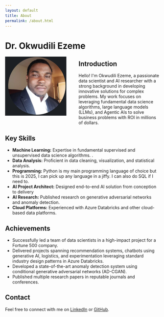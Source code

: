 ```yaml
---
layout: default
title: About
permalink: /about.html
---
```


# Dr. Okwudili Ezeme

<div style="float: left; margin-right: 40px; margin-bottom: 20px;">
    <img src="assets/images/tarbo.png" alt="Profile Photo" style="max-width: 200px;">
</div>

## Introduction

Hello! I'm Okwudili Ezeme, a passionate data scientist and AI researcher with a strong background in developing innovative solutions for complex problems. My work focuses on leveraging fundamental data science algorithms, large language models (LLMs), and Agentic AIs to solve business problems with ROI in millions of dollars.

## Key Skills

- **Machine Learning:** Expertise in fundamental supervised and unsupervised data science algorithms. .
- **Data Analysis:** Proficient in data cleaning, visualization, and statistical analysis.
- **Programming:** Python is my main programming language of choice but this is 2025, I can pick up any language in a jiffy. I can also do SQL if I need to.
- **AI Project Architect:** Designed end-to-end AI solution from conception to delivery
- **AI Research:** Published research on generative adversarial networks and anomaly detection.
- **Cloud Platforms:** Experienced with Azure Databricks and other cloud-based data platforms.

## Achievements

- Successfully led a team of data scientists in a high-impact project for a Fortune 500 company.
- Delivered projects spanning recommendation systems, chatbots using generative AI, logistics, and experimentation leveraging standard industry design patterns in Azure Databricks.
- Developed a state-of-the-art anomaly detection system using conditional generative adversarial networks (AD-CGAN).
- Published multiple research papers in reputable journals and conferences.


## Contact

Feel free to connect with me on [LinkedIn](https://www.linkedin.com/in/oezeme) or [GitHub](https://github.com/tarbo).